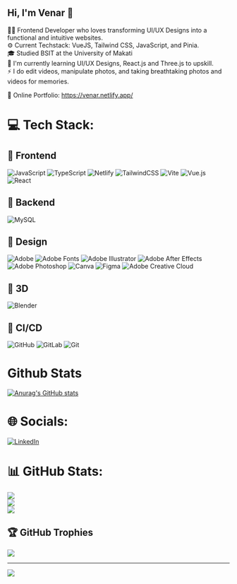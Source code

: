 ## Hi, I'm Venar 👋


👩‍💻 Frontend Developer who loves transforming UI/UX Designs into a functional and intuitive websites. <br/>
⚙️ Current Techstack: VueJS, Tailwind CSS, JavaScript, and Pinia. <br/>
🎓 Studied BSIT at the University of Makati<br/>
🌱 I'm currently learning UI/UX Designs, React.js and Three.js to upskill.<br/>
⚡ I do edit videos, manipulate photos, and taking breathtaking photos and videos for memories.<br/>

💬 Online Portfolio: https://venar.netlify.app/<br/>

# 💻 Tech Stack:

## 🔗 Frontend
![JavaScript](https://img.shields.io/badge/javascript-%23323330.svg?style=for-the-badge&logo=javascript&logoColor=%23F7DF1E) ![TypeScript](https://img.shields.io/badge/typescript-%23007ACC.svg?style=for-the-badge&logo=typescript&logoColor=white) ![Netlify](https://img.shields.io/badge/netlify-%23000000.svg?style=for-the-badge&logo=netlify&logoColor=#00C7B7) ![TailwindCSS](https://img.shields.io/badge/tailwindcss-%2338B2AC.svg?style=for-the-badge&logo=tailwind-css&logoColor=white) ![Vite](https://img.shields.io/badge/vite-%23646CFF.svg?style=for-the-badge&logo=vite&logoColor=white) ![Vue.js](https://img.shields.io/badge/vue.js-%2335495e.svg?style=for-the-badge&logo=vuedotjs&logoColor=%234FC08D) ![React](https://img.shields.io/badge/react-%2320232a.svg?style=for-the-badge&logo=react&logoColor=%2361DAFB)

## 🔗 Backend
![MySQL](https://img.shields.io/badge/mysql-4479A1.svg?style=for-the-badge&logo=mysql&logoColor=white) 

## 🔗 Design 
![Adobe](https://img.shields.io/badge/adobe-%23FF0000.svg?style=for-the-badge&logo=adobe&logoColor=white) ![Adobe Fonts](https://img.shields.io/badge/Adobe%20Fonts-000B1D.svg?style=for-the-badge&logo=Adobe%20Fonts&logoColor=white) ![Adobe Illustrator](https://img.shields.io/badge/adobe%20illustrator-%23FF9A00.svg?style=for-the-badge&logo=adobe%20illustrator&logoColor=white) ![Adobe After Effects](https://img.shields.io/badge/Adobe%20After%20Effects-9999FF.svg?style=for-the-badge&logo=Adobe%20After%20Effects&logoColor=white) ![Adobe Photoshop](https://img.shields.io/badge/adobe%20photoshop-%2331A8FF.svg?style=for-the-badge&logo=adobe%20photoshop&logoColor=white) ![Canva](https://img.shields.io/badge/Canva-%2300C4CC.svg?style=for-the-badge&logo=Canva&logoColor=white) ![Figma](https://img.shields.io/badge/figma-%23F24E1E.svg?style=for-the-badge&logo=figma&logoColor=white) ![Adobe Creative Cloud](https://img.shields.io/badge/Adobe%20Creative%20Cloud-DA1F26.svg?style=for-the-badge&logo=Adobe%20Creative%20Cloud&logoColor=white) 

## 🔗 3D
![Blender](https://img.shields.io/badge/blender-%23F5792A.svg?style=for-the-badge&logo=blender&logoColor=white) 

## 🔗 CI/CD
![GitHub](https://img.shields.io/badge/github-%23121011.svg?style=for-the-badge&logo=github&logoColor=white) 
![GitLab](https://img.shields.io/badge/gitlab-%23181717.svg?style=for-the-badge&logo=gitlab&logoColor=white) 
![Git](https://img.shields.io/badge/git-%23F05033.svg?style=for-the-badge&logo=git&logoColor=white) 

<!-- ![Riot Games](https://img.shields.io/badge/riotgames-D32936.svg?style=for-the-badge&logo=riotgames&logoColor=white) -->


# Github Stats
[![Anurag's GitHub stats](https://github-readme-stats.vercel.app/api?username=vnrocnr)](https://github.com/anuraghazra/github-readme-stats)


# 🌐 Socials:
[![LinkedIn](https://img.shields.io/badge/LinkedIn-%230077B5.svg?logo=linkedin&logoColor=white)](https://linkedin.com/in/https://www.linkedin.com/in/venarocenar/) 

# 📊 GitHub Stats:
![](https://github-readme-stats.vercel.app/api?username=vnrocnr&theme=dark&hide_border=false&include_all_commits=false&count_private=false)<br/>
![](https://nirzak-streak-stats.vercel.app/?user=vnrocnr&theme=dark&hide_border=false)<br/>
![](https://github-readme-stats.vercel.app/api/top-langs/?username=vnrocnr&theme=dark&hide_border=false&include_all_commits=false&count_private=false&layout=compact)

## 🏆 GitHub Trophies
![](https://github-profile-trophy.vercel.app/?username=vnrocnr&theme=radical&no-frame=false&no-bg=false&margin-w=4)

---
[![](https://visitcount.itsvg.in/api?id=vnrocnr&icon=0&color=0)](https://visitcount.itsvg.in)

<!-- Proudly created with GPRM ( https://gprm.itsvg.in ) -->


